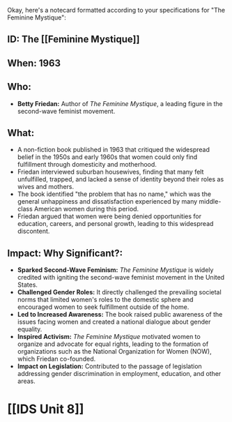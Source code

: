 Okay, here's a notecard formatted according to your specifications for "The Feminine Mystique":

## ID: The [[Feminine Mystique]] 
## When: 1963

## Who:
*   **Betty Friedan:** Author of *The Feminine Mystique*, a leading figure in the second-wave feminist movement.

## What:
*   A non-fiction book published in 1963 that critiqued the widespread belief in the 1950s and early 1960s that women could only find fulfillment through domesticity and motherhood.
*   Friedan interviewed suburban housewives, finding that many felt unfulfilled, trapped, and lacked a sense of identity beyond their roles as wives and mothers.
*   The book identified "the problem that has no name," which was the general unhappiness and dissatisfaction experienced by many middle-class American women during this period.
*   Friedan argued that women were being denied opportunities for education, careers, and personal growth, leading to this widespread discontent.

## Impact: Why Significant?:
*   **Sparked Second-Wave Feminism:** *The Feminine Mystique* is widely credited with igniting the second-wave feminist movement in the United States.
*   **Challenged Gender Roles:**  It directly challenged the prevailing societal norms that limited women's roles to the domestic sphere and encouraged women to seek fulfillment outside of the home.
*   **Led to Increased Awareness:**  The book raised public awareness of the issues facing women and created a national dialogue about gender equality.
*   **Inspired Activism:**  *The Feminine Mystique* motivated women to organize and advocate for equal rights, leading to the formation of organizations such as the National Organization for Women (NOW), which Friedan co-founded.
*   **Impact on Legislation:** Contributed to the passage of legislation addressing gender discrimination in employment, education, and other areas.

# [[IDS Unit 8]]